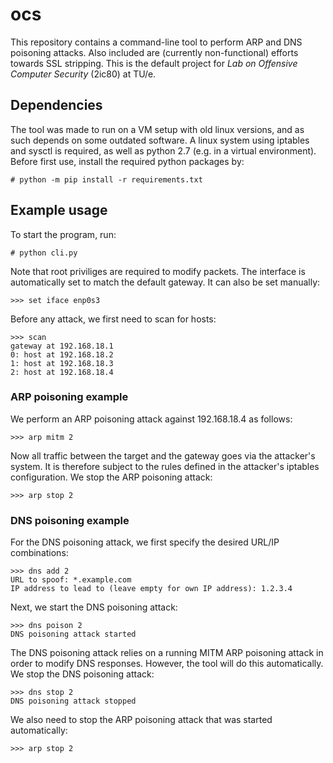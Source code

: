 # ocs
This repository contains a command-line tool to perform ARP and DNS poisoning attacks. Also included are (currently non-functional) efforts towards SSL stripping.
This is the default project for _Lab on Offensive Computer Security_ (2ic80) at TU/e.

## Dependencies
The tool was made to run on a VM setup with old linux versions, and as such depends on some outdated software.
A linux system using iptables and sysctl is required, as well as python 2.7 (e.g. in a virtual environment).
Before first use, install the required python packages by:
```
# python -m pip install -r requirements.txt
```

## Example usage
To start the program, run:
```
# python cli.py
```
Note that root priviliges are required to modify packets.
The interface is automatically set to match the default gateway. It can also be set manually:
```
>>> set iface enp0s3
```
Before any attack, we first need to scan for hosts:
```
>>> scan
gateway at 192.168.18.1
0: host at 192.168.18.2
1: host at 192.168.18.3
2: host at 192.168.18.4
```

### ARP poisoning example
We perform an ARP poisoning attack against 192.168.18.4 as follows:
```
>>> arp mitm 2
```
Now all traffic between the target and the gateway goes via the attacker's system. It is therefore subject to the rules defined in the attacker's iptables configuration.
We stop the ARP poisoning attack:
```
>>> arp stop 2
```

### DNS poisoning example
For the DNS poisoning attack, we first specify the desired URL/IP combinations:
```
>>> dns add 2
URL to spoof: *.example.com
IP address to lead to (leave empty for own IP address): 1.2.3.4
```
Next, we start the DNS poisoning attack:
```
>>> dns poison 2
DNS poisoning attack started
```
The DNS poisoning attack relies on a running MITM ARP poisoning attack in order to modify DNS responses. However, the tool will do this automatically.
We stop the DNS poisoning attack:
```
>>> dns stop 2
DNS poisoning attack stopped
```
We also need to stop the ARP poisoning attack that was started automatically:
```
>>> arp stop 2
```
